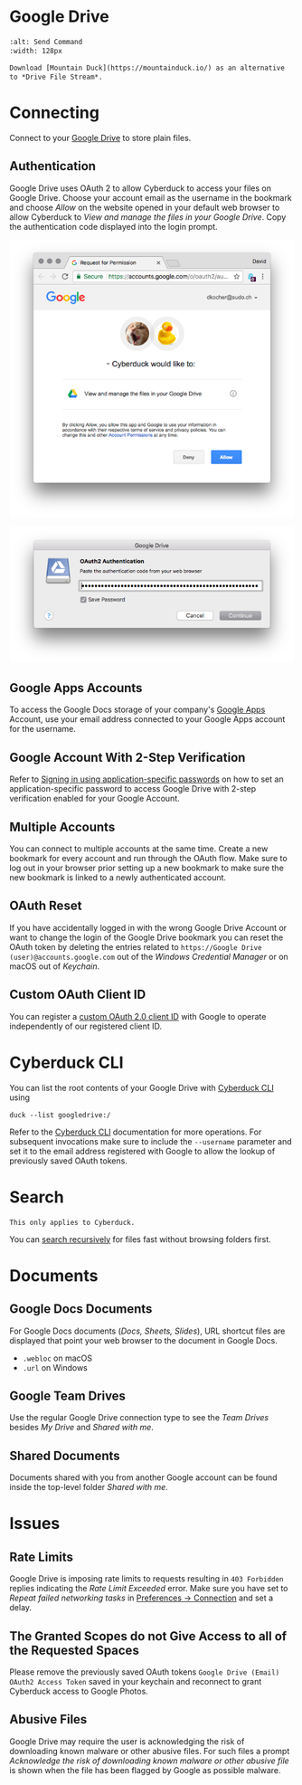 Google Drive
===

```{image} _images/googledrive.png
:alt: Send Command
:width: 128px
```

```{tip}
Download [Mountain Duck](https://mountainduck.io/) as an alternative to *Drive File Stream*.
```

# Connecting

Connect to your [Google Drive](http://drive.google.com/) to store plain files.

## Authentication

Google Drive uses OAuth 2 to allow Cyberduck to access your files on Google Drive. Choose your account email as the username in the bookmark and choose *Allow* on the website opened in your default web browser to allow Cyberduck to *View and manage the files in your Google Drive*. Copy the authentication code displayed into the login prompt.

![OAuth 2 Authentication](_images/Google_Drive_OAuth_2_Authentication.png)

![OAuth 2 Prompt](_images/Google_Drive_OAuth_2_Authentication_Code_Prompt.png)

## Google Apps Accounts

To access the Google Docs storage of your company's [Google Apps](https://workspace.google.com/features/) Account, use your email address connected to your Google Apps account for the username.

## Google Account With 2-Step Verification

Refer to [Signing in using application-specific passwords](http://support.google.com/accounts/bin/answer.py?answer=185833) on how to set an application-specific password to access Google Drive with 2-step verification enabled for your Google Account.

## Multiple Accounts

You can connect to multiple accounts at the same time. Create a new bookmark for every account and run through the OAuth flow. Make sure to log out in your browser prior setting up a new bookmark to make sure the new bookmark is linked to a newly authenticated account.

## OAuth Reset

If you have accidentally logged in with the wrong Google Drive Account or want to change the login of the Google Drive bookmark you can reset the OAuth token by deleting the entries related to `https://Google Drive (user)@accounts.google.com` out of the *Windows Credential Manager* or on macOS out of *Keychain*.

## Custom OAuth Client ID

You can register a [custom OAuth 2.0 client ID](../Google_Client_ID) with Google to operate independently of our registered client ID.

# Cyberduck CLI
You can list the root contents of your Google Drive with [Cyberduck CLI](https://duck.sh/) using

	duck --list googledrive:/

Refer to the [Cyberduck CLI](../CLI/index) documentation for more operations. For subsequent invocations make sure to include the `--username` parameter and set it to the email address registered with Google to allow the lookup of previously saved OAuth tokens.

# Search

```{attention}
This only applies to Cyberduck.
```

You can [search recursively](../Cyberduck/Browser#filter-search) for files fast without browsing folders first.

# Documents

## Google Docs Documents

For Google Docs documents (*Docs, Sheets, Slides*), URL shortcut files are displayed that point your web browser to the document in Google Docs.

- `.webloc` on macOS
- `.url` on Windows

## Google Team Drives

Use the regular Google Drive connection type to see the *Team Drives* besides *My Drive* and *Shared with me*.

## Shared Documents

Documents shared with you from another Google account can be found inside the top-level folder *Shared with me*.

# Issues

## Rate Limits

Google Drive is imposing rate limits to requests resulting in `403 Forbidden` replies indicating the *Rate Limit Exceeded* error. Make sure you have set to *Repeat failed networking tasks* in [Preferences → Connection](../Cyberduck/Connection#repeat-failed-networking-tasks) and set a delay.

## The Granted Scopes do not Give Access to all of the Requested Spaces

Please remove the previously saved OAuth tokens `Google Drive (Email) OAuth2 Access Token` saved in your keychain and reconnect to grant Cyberduck access to Google Photos.

## Abusive Files

Google Drive may require the user is acknowledging the risk of downloading known malware or other abusive files. For such files a prompt *Acknowledge the risk of downloading known malware or other abusive file* is shown when the file has been flagged by Google as possible malware.